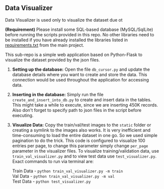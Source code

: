 ## Data Visualizer
Data Visualizer is used only to visualize the dataset due ot  

**(Requirement)** Please install some SQL-based database (MySQL/SqlLite) before running the scripts provided in this repo. No other libraries need to be installed if you have already installed the libraries listed in [requirements.txt](https://github.com/shivangi-aneja/COSMOS/blob/main/requirements.txt) from the main project.   

This sub-repo is a simple web application based on Python-Flask to visualize the dataset provided by the json files.   
1. **Setting up the database:** Open the file `db_cursor.py` and update the database details where you want to create and store the data. This connection would be used throughout the application for accessing data.

2. **Inserting in the database:**  Simply run the file `create_and_insert_into_db.py` to create and insert data in the tables. This might take a while to execute, since we are inserting 450K records. Also don't forget to specify path to json files in the script before executing. 

3. **Visualize Data:** Copy the train/val/test images to the `static` folder or creating a symlink to the images also works.  It is very inefficient and time-consuming to load the entire dataset in one go. So we used simple pagination to do the trick. This code is configured to visualize 100 entries per page, to change this parameter simply change `per_page` parameter in the visualizer files. To visualize training/validation data, use `train_val_visualizer.py` and to view test data use `test_visualizer.py`. Exact commands to run via terminal are:

   Train Data - `python train_val_visualizer.py -m train`   
   Val Data - `python train_val_visualizer.py -m val`  
   Test Data - `python test_visualizer.py`
   


